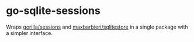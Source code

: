 # go-sqlite-sessions
Wraps [gorilla/sessions](https://github.com/gorilla/sessions) and [maxbarbieri/sqlitestore](https://github.com/maxbarbieri/sqlitestore) in a single package with a simpler interface.
